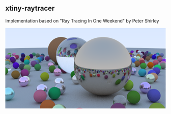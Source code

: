 ## xtiny-raytracer
Implementation based on "Ray Tracing In One Weekend" by Peter Shirley

![Output](/xtiny-raytracer.png?raw=true "Optional Title")
